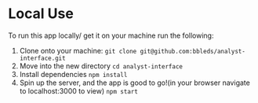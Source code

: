 # Local Use
To run this app locally/ get it on your machine run the following:
  1. Clone onto your machine: ```git clone git@github.com:bbleds/analyst-interface.git```
  2. Move into the new directory ```cd analyst-interface```
  3. Install dependencies ```npm install```
  4. Spin up the server, and the app is good to go!(in your browser navigate to localhost:3000 to view) ```npm start```
